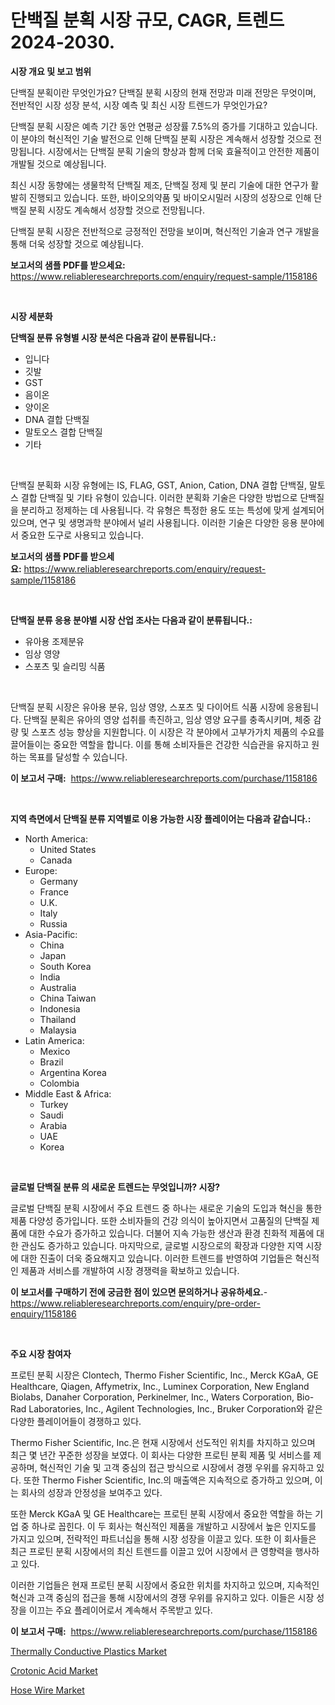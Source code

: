 <p><h1>단백질 분획 시장 규모, CAGR, 트렌드 2024-2030.</h1></p><p><strong>시장 개요 및 보고 범위</strong></p>
<p><p>단백질 분획이란 무엇인가요? 단백질 분획 시장의 현재 전망과 미래 전망은 무엇이며, 전반적인 시장 성장 분석, 시장 예측 및 최신 시장 트렌드가 무엇인가요? </p><p>단백질 분획 시장은 예측 기간 동안 연평균 성장률 7.5%의 증가를 기대하고 있습니다. 이 분야의 혁신적인 기술 발전으로 인해 단백질 분획 시장은 계속해서 성장할 것으로 전망됩니다. 시장에서는 단백질 분획 기술의 향상과 함께 더욱 효율적이고 안전한 제품이 개발될 것으로 예상됩니다. </p><p>최신 시장 동향에는 생물학적 단백질 제조, 단백질 정제 및 분리 기술에 대한 연구가 활발히 진행되고 있습니다. 또한, 바이오의약품 및 바이오시밀러 시장의 성장으로 인해 단백질 분획 시장도 계속해서 성장할 것으로 전망됩니다.</p><p>단백질 분획 시장은 전반적으로 긍정적인 전망을 보이며, 혁신적인 기술과 연구 개발을 통해 더욱 성장할 것으로 예상됩니다.</p></p>
<p><strong>보고서의 샘플 PDF를 받으세요:</strong> <a href="https://www.reliableresearchreports.com/enquiry/request-sample/1158186">https://www.reliableresearchreports.com/enquiry/request-sample/1158186</a></p>
<p>&nbsp;</p>
<p><strong>시장 세분화</strong></p>
<p><strong>단백질 분류 유형별 시장 분석은 다음과 같이 분류됩니다.:</strong></p>
<p><ul><li>입니다</li><li>깃발</li><li>GST</li><li>음이온</li><li>양이온</li><li>DNA 결합 단백질</li><li>말토오스 결합 단백질</li><li>기타</li></ul></p>
<p>&nbsp;</p>
<p><p>단백질 분획화 시장 유형에는 IS, FLAG, GST, Anion, Cation, DNA 결합 단백질, 말토스 결합 단백질 및 기타 유형이 있습니다. 이러한 분획화 기술은 다양한 방법으로 단백질을 분리하고 정제하는 데 사용됩니다. 각 유형은 특정한 용도 또는 특성에 맞게 설계되어 있으며, 연구 및 생명과학 분야에서 널리 사용됩니다. 이러한 기술은 다양한 응용 분야에서 중요한 도구로 사용되고 있습니다.</p></p>
<p><strong>보고서의 샘플 PDF를 받으세요:</strong>&nbsp;<a href="https://www.reliableresearchreports.com/enquiry/request-sample/1158186">https://www.reliableresearchreports.com/enquiry/request-sample/1158186</a></p>
<p>&nbsp;</p>
<p><strong> 단백질 분류 응용 분야별 시장 산업 조사는 다음과 같이 분류됩니다.:</strong></p>
<p><ul><li>유아용 조제분유</li><li>임상 영양</li><li>스포츠 및 슬리밍 식품</li></ul></p>
<p>&nbsp;</p>
<p><p>단백질 분획 시장은 유아용 분유, 임상 영양, 스포츠 및 다이어트 식품 시장에 응용됩니다. 단백질 분획은 유아의 영양 섭취를 촉진하고, 임상 영양 요구를 충족시키며, 체중 감량 및 스포츠 성능 향상을 지원합니다. 이 시장은 각 분야에서 고부가가치 제품의 수요를 끌어들이는 중요한 역할을 합니다. 이를 통해 소비자들은 건강한 식습관을 유지하고 원하는 목표를 달성할 수 있습니다.</p></p>
<p><strong>이 보고서 구매:</strong>&nbsp; <a href="https://www.reliableresearchreports.com/purchase/1158186">https://www.reliableresearchreports.com/purchase/1158186</a></p>
<p>&nbsp;</p>
<p><strong>지역 측면에서 단백질 분류 지역별로 이용 가능한 시장 플레이어는 다음과 같습니다.:</strong></p>
<p><ul>
    <li>
        North America:
        <ul>
            <li>United States</li>
            <li>Canada</li>
        </ul>
    </li>
    <li>
        Europe:
        <ul>
            <li>Germany</li>
            <li>France</li>
            <li>U.K.</li>
            <li>Italy</li>
            <li>Russia</li>
        </ul>
    </li>
    <li>
        Asia-Pacific:
        <ul>
            <li>China</li>
            <li>Japan</li>
            <li>South Korea</li>
            <li>India</li>
            <li>Australia</li>
            <li>China Taiwan</li>
            <li>Indonesia</li>
            <li>Thailand</li>
            <li>Malaysia</li>
        </ul>
    </li>
    <li>
        Latin America:
        <ul>
            <li>Mexico</li>
            <li>Brazil</li>
            <li>Argentina Korea</li>
            <li>Colombia</li>
        </ul>
    </li>
    <li>
        Middle East & Africa:
        <ul>
            <li>Turkey</li>
            <li>Saudi</li>
            <li>Arabia</li>
            <li>UAE</li>
            <li>Korea</li>
        </ul>
    </li>
    </ul></p>
<p>&nbsp;</p>
<p><strong>글로벌 단백질 분류 의 새로운 트렌드는 무엇입니까? 시장?</strong></p>
<p><p>글로벌 단백질 분획 시장에서 주요 트렌드 중 하나는 새로운 기술의 도입과 혁신을 통한 제품 다양성 증가입니다. 또한 소비자들의 건강 의식이 높아지면서 고품질의 단백질 제품에 대한 수요가 증가하고 있습니다. 더불어 지속 가능한 생산과 환경 친화적 제품에 대한 관심도 증가하고 있습니다. 마지막으로, 글로벌 시장으로의 확장과 다양한 지역 시장에 대한 진출이 더욱 중요해지고 있습니다. 이러한 트렌드를 반영하여 기업들은 혁신적인 제품과 서비스를 개발하여 시장 경쟁력을 확보하고 있습니다.</p></p>
<p><strong>이 보고서를 구매하기 전에 궁금한 점이 있으면 문의하거나 공유하세요.</strong>- <a href="https://www.reliableresearchreports.com/enquiry/pre-order-enquiry/1158186">https://www.reliableresearchreports.com/enquiry/pre-order-enquiry/1158186</a></p>
<p>&nbsp;</p>
<p><strong>주요 시장 참여자</strong></p>
<p><p>프로틴 분획 시장은 Clontech, Thermo Fisher Scientific, Inc., Merck KGaA, GE Healthcare, Qiagen, Affymetrix, Inc., Luminex Corporation, New England Biolabs, Danaher Corporation, Perkinelmer, Inc., Waters Corporation, Bio-Rad Laboratories, Inc., Agilent Technologies, Inc., Bruker Corporation와 같은 다양한 플레이어들이 경쟁하고 있다. </p><p>Thermo Fisher Scientific, Inc.은 현재 시장에서 선도적인 위치를 차지하고 있으며 최근 몇 년간 꾸준한 성장을 보였다. 이 회사는 다양한 프로틴 분획 제품 및 서비스를 제공하며, 혁신적인 기술 및 고객 중심의 접근 방식으로 시장에서 경쟁 우위를 유지하고 있다. 또한 Thermo Fisher Scientific, Inc.의 매출액은 지속적으로 증가하고 있으며, 이는 회사의 성장과 안정성을 보여주고 있다.</p><p>또한 Merck KGaA 및 GE Healthcare는 프로틴 분획 시장에서 중요한 역할을 하는 기업 중 하나로 꼽힌다. 이 두 회사는 혁신적인 제품을 개발하고 시장에서 높은 인지도를 가지고 있으며, 전략적인 파트너십을 통해 시장 성장을 이끌고 있다. 또한 이 회사들은 최근 프로틴 분획 시장에서의 최신 트렌드를 이끌고 있어 시장에서 큰 영향력을 행사하고 있다.</p><p>이러한 기업들은 현재 프로틴 분획 시장에서 중요한 위치를 차지하고 있으며, 지속적인 혁신과 고객 중심의 접근을 통해 시장에서의 경쟁 우위를 유지하고 있다. 이들은 시장 성장을 이끄는 주요 플레이어로서 계속해서 주목받고 있다.</p></p>
<p><strong>이 보고서 구매:</strong>&nbsp;&nbsp;<a href="https://www.reliableresearchreports.com/purchase/1158186">https://www.reliableresearchreports.com/purchase/1158186</a></p>
<p><p><a href="https://github.com/lubmix/Market-Research-Report-List-1/blob/main/thermally-conductive-plastics-market.md">Thermally Conductive Plastics Market</a></p><p><a href="https://github.com/Hazelklievgspy6vdcsmu106w/Market-Research-Report-List-1/blob/main/crotonic-acid-market.md">Crotonic Acid Market</a></p><p><a href="https://github.com/joannagoyvaerts/Market-Research-Report-List-1/blob/main/hose-wire-market.md">Hose Wire Market</a></p></p>
